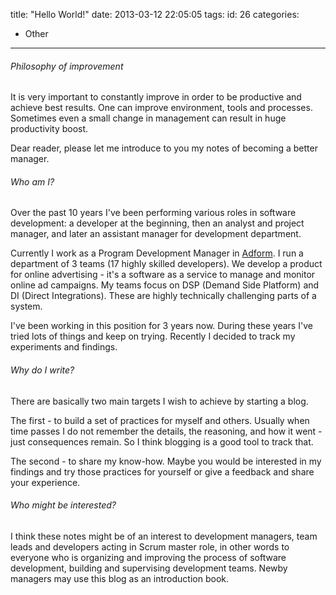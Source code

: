 title: "Hello World!"
date: 2013-03-12 22:05:05
tags:
id: 26
categories:
  - Other
---

###### Philosophy of improvement

It is very important to constantly improve in order to be productive and achieve best results. One can improve environment, tools and processes. Sometimes even a small change in management can result in huge productivity boost.

Dear reader, please let me introduce to you my notes of becoming a better manager.

###### Who am I?

Over the past 10 years I've been performing various roles in software development: a developer at the beginning, then an analyst and project manager, and later an assistant manager for development department.

Currently I work as a Program Development Manager in [Adform](http://www.adform.com). I run a department of 3 teams (17 highly skilled developers). We develop a product for online advertising - it's a software as a service to manage and monitor online ad campaigns. My teams focus on DSP (Demand Side Platform) and DI (Direct Integrations). These are highly technically challenging parts of a system.

I've been working in this position for 3 years now. During these years I've tried lots of things and keep on trying. Recently I decided to track my experiments and findings.

###### Why do I write?

There are basically two main targets I wish to achieve by starting a blog.

The first - to build a set of practices for myself and others. Usually when time passes I do not remember the details, the reasoning, and how it went - just consequences remain. So I think blogging is a good tool to track that.

The second - to share my know-how. Maybe you would be interested in my findings and try those practices for yourself or give a feedback and share your experience.

###### Who might be interested?

I think these notes might be of an interest to development managers, team leads and developers acting in Scrum master role, in other words to everyone who is organizing and improving the process of software development, building and supervising development teams. Newby managers may use this blog as an introduction book.
